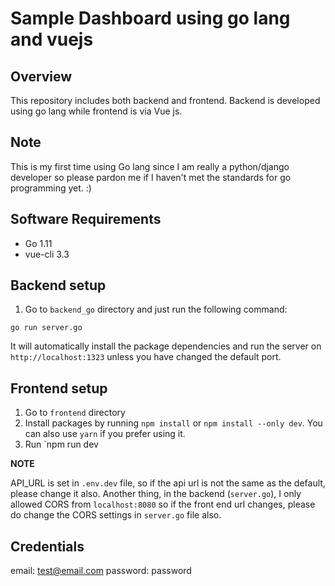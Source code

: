 # Sample Dashboard using go lang and vuejs

## Overview

This repository includes both backend and frontend.  Backend is developed using go lang while frontend is via Vue js.

## Note

This is my first time using Go lang since I am really a python/django developer so please pardon me if I haven't met the standards for go programming yet. :)

## Software Requirements

* Go 1.11
* vue-cli 3.3

## Backend setup

1. Go to `backend_go` directory and just run the following command:

```
go run server.go
```

It will automatically install the package dependencies and run the server on `http://localhost:1323` unless you have changed the default port.

## Frontend setup

1. Go to `frontend` directory
2. Install packages by running `npm install` or `npm install --only dev`.  You can also use `yarn` if you prefer using it.
3. Run `npm run dev

**NOTE**

API_URL is set in `.env.dev` file, so if the api url is not the same as the default, please change it also.  Another thing, in the backend (`server.go`), I only allowed CORS from `localhost:8080` so if the front end url changes, please do change the CORS settings in `server.go` file also.

## Credentials

email: test@email.com
password: password
